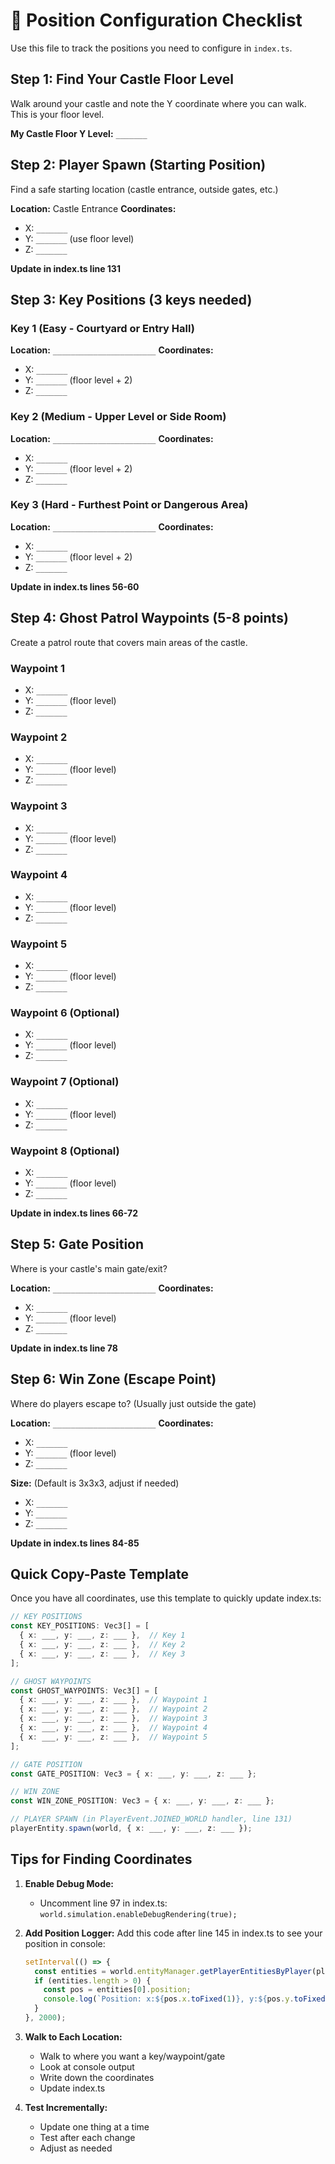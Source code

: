 # 📍 Position Configuration Checklist

Use this file to track the positions you need to configure in `index.ts`.

## Step 1: Find Your Castle Floor Level

Walk around your castle and note the Y coordinate where you can walk. This is your floor level.

**My Castle Floor Y Level:** `_______`

## Step 2: Player Spawn (Starting Position)

Find a safe starting location (castle entrance, outside gates, etc.)

**Location:** Castle Entrance
**Coordinates:**
- X: `_______`
- Y: `_______` (use floor level)
- Z: `_______`

**Update in index.ts line 131**

## Step 3: Key Positions (3 keys needed)

### Key 1 (Easy - Courtyard or Entry Hall)
**Location:** `_______________________`
**Coordinates:**
- X: `_______`
- Y: `_______` (floor level + 2)
- Z: `_______`

### Key 2 (Medium - Upper Level or Side Room)
**Location:** `_______________________`
**Coordinates:**
- X: `_______`
- Y: `_______` (floor level + 2)
- Z: `_______`

### Key 3 (Hard - Furthest Point or Dangerous Area)
**Location:** `_______________________`
**Coordinates:**
- X: `_______`
- Y: `_______` (floor level + 2)
- Z: `_______`

**Update in index.ts lines 56-60**

## Step 4: Ghost Patrol Waypoints (5-8 points)

Create a patrol route that covers main areas of the castle.

### Waypoint 1
- X: `_______`
- Y: `_______` (floor level)
- Z: `_______`

### Waypoint 2
- X: `_______`
- Y: `_______` (floor level)
- Z: `_______`

### Waypoint 3
- X: `_______`
- Y: `_______` (floor level)
- Z: `_______`

### Waypoint 4
- X: `_______`
- Y: `_______` (floor level)
- Z: `_______`

### Waypoint 5
- X: `_______`
- Y: `_______` (floor level)
- Z: `_______`

### Waypoint 6 (Optional)
- X: `_______`
- Y: `_______` (floor level)
- Z: `_______`

### Waypoint 7 (Optional)
- X: `_______`
- Y: `_______` (floor level)
- Z: `_______`

### Waypoint 8 (Optional)
- X: `_______`
- Y: `_______` (floor level)
- Z: `_______`

**Update in index.ts lines 66-72**

## Step 5: Gate Position

Where is your castle's main gate/exit?

**Location:** `_______________________`
**Coordinates:**
- X: `_______`
- Y: `_______` (floor level)
- Z: `_______`

**Update in index.ts line 78**

## Step 6: Win Zone (Escape Point)

Where do players escape to? (Usually just outside the gate)

**Location:** `_______________________`
**Coordinates:**
- X: `_______`
- Y: `_______` (floor level)
- Z: `_______`

**Size:** (Default is 3x3x3, adjust if needed)
- X: `_______`
- Y: `_______`
- Z: `_______`

**Update in index.ts lines 84-85**

## Quick Copy-Paste Template

Once you have all coordinates, use this template to quickly update index.ts:

```typescript
// KEY POSITIONS
const KEY_POSITIONS: Vec3[] = [
  { x: ___, y: ___, z: ___ },  // Key 1
  { x: ___, y: ___, z: ___ },  // Key 2
  { x: ___, y: ___, z: ___ },  // Key 3
];

// GHOST WAYPOINTS
const GHOST_WAYPOINTS: Vec3[] = [
  { x: ___, y: ___, z: ___ },  // Waypoint 1
  { x: ___, y: ___, z: ___ },  // Waypoint 2
  { x: ___, y: ___, z: ___ },  // Waypoint 3
  { x: ___, y: ___, z: ___ },  // Waypoint 4
  { x: ___, y: ___, z: ___ },  // Waypoint 5
];

// GATE POSITION
const GATE_POSITION: Vec3 = { x: ___, y: ___, z: ___ };

// WIN ZONE
const WIN_ZONE_POSITION: Vec3 = { x: ___, y: ___, z: ___ };

// PLAYER SPAWN (in PlayerEvent.JOINED_WORLD handler, line 131)
playerEntity.spawn(world, { x: ___, y: ___, z: ___ });
```

## Tips for Finding Coordinates

1. **Enable Debug Mode:**
   - Uncomment line 97 in index.ts: `world.simulation.enableDebugRendering(true);`

2. **Add Position Logger:**
   Add this code after line 145 in index.ts to see your position in console:
   ```typescript
   setInterval(() => {
     const entities = world.entityManager.getPlayerEntitiesByPlayer(player);
     if (entities.length > 0) {
       const pos = entities[0].position;
       console.log(`Position: x:${pos.x.toFixed(1)}, y:${pos.y.toFixed(1)}, z:${pos.z.toFixed(1)}`);
     }
   }, 2000);
   ```

3. **Walk to Each Location:**
   - Walk to where you want a key/waypoint/gate
   - Look at console output
   - Write down the coordinates
   - Update index.ts

4. **Test Incrementally:**
   - Update one thing at a time
   - Test after each change
   - Adjust as needed
